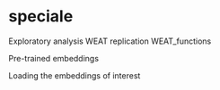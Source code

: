 # speciale

Exploratory analysis
WEAT replication
WEAT_functions

Pre-trained embeddings


Loading the embeddings of interest
